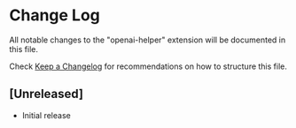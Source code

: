# Change Log

All notable changes to the "openai-helper" extension will be documented in this file.

Check [Keep a Changelog](http://keepachangelog.com/) for recommendations on how to structure this file.

## [Unreleased]

- Initial release
